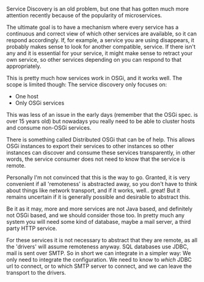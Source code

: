 Service Discovery is an old problem, but one that has gotten much more attention recently because of the popularity of microservices.

The ultimate goal is to have a mechanism where every service has a continuous and correct view of which other services are available, so it can respond accordingly. If, for example, a service you are using disappears, it probably makes sense to look for another compatible, service. If there isn't any and it is essential for your service, it might make sense to retract your own service, so other services depending on you can respond to that appropriately.

This is pretty much how services work in OSGi, and it works well. The scope is limited though: The service discovery only focuses on:

 - One host
 - Only OSGi services

This was less of an issue in the early days (remember that the OSGi spec. is over 15 years old) but nowadays you really need to be able to cluster hosts and consume non-OSGi services.

There is something called Distributed OSGi that can be of help. This allows OSGi instances to export their services to other instances so other instances can discover and consume these services transparently, in other words, the service consumer does not need to know that the service is remote.

Personally I'm not convinced that this is the way to go. Granted, it is very convenient if all 'remoteness' is abstracted away, so you don't have to think about things like network transport, and if it works, well.. great! But it remains uncertain if it is generally possible and desirable to abstract this.

Be it as it may, more and more services are not Java based, and definitely not OSGi based, and we should consider those too. In pretty much any system you will need some kind of database, maybe a mail server, a third party HTTP service.

For these services it is not necessary to abstract that they are remote, as all the 'drivers' will assume remoteness anyway. SQL databases use JDBC, mail is sent over SMTP. So in short we can integrate in a simpler way: We only need to integrate the configuration. We need to know to *which* JDBC url to connect, or to which SMTP server to connect, and we can leave the transport to the drivers.


